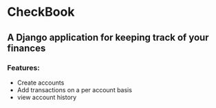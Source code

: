 # CheckBook
## A Django application for keeping track of your finances

### Features:
- Create accounts
- Add transactions on a per account basis
- view account history
